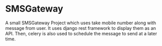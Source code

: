 # SMSGateway

A small SMSGateway Project which uses take mobile number along with message from user. It uses django rest framework to display them as an API. Then, celery is also used to schedule the message to send at a later time. 
